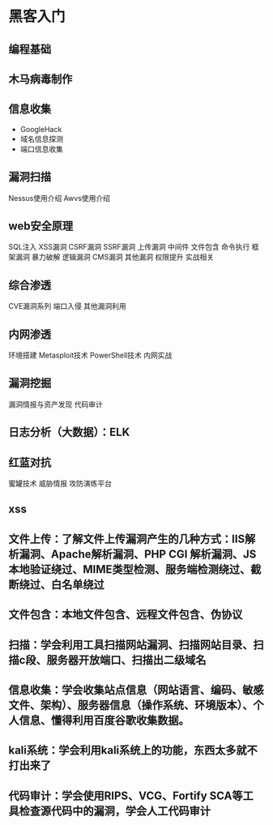 # 黑客入门

## 编程基础

## 木马病毒制作

## 信息收集
- GoogleHack
- 域名信息探测
- 端口信息收集
## 漏洞扫描
Nessus使用介绍
Awvs使用介绍

## web安全原理
SQL注入
XSS漏洞
CSRF漏洞
SSRF漏洞
上传漏洞
中间件
文件包含
命令执行
框架漏洞
暴力破解
逻辑漏洞
CMS漏洞
其他漏洞
权限提升
实战相关

## 综合渗透
CVE漏洞系列
端口入侵
其他漏洞利用

## 内网渗透
环境搭建
Metasploit技术
PowerShell技术
内网实战

## 漏洞挖掘
漏洞情报与资产发现
代码审计

## 日志分析（大数据）：ELK

## 红蓝对抗

蜜罐技术
威胁情报
攻防演练平台


## xss
## 文件上传：了解文件上传漏洞产生的几种方式：IIS解析漏洞、Apache解析漏洞、PHP CGI 解析漏洞、JS本地验证绕过、MIME类型检测、服务端检测绕过、截断绕过、白名单绕过

## 文件包含：本地文件包含、远程文件包含、伪协议

## 扫描：学会利用工具扫描网站漏洞、扫描网站目录、扫描c段、服务器开放端口、扫描出二级域名

## 信息收集：学会收集站点信息（网站语言、编码、敏感文件、架构）、服务器信息（操作系统、环境版本）、个人信息、懂得利用百度谷歌收集数据。

## kali系统：学会利用kali系统上的功能，东西太多就不打出来了

## 代码审计：学会使用RIPS、VCG、Fortify SCA等工具检查源代码中的漏洞，学会人工代码审计